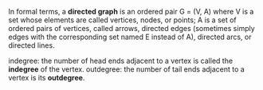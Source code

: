 In formal terms, a **directed graph** is an ordered pair G = (V, A) where
    V is a set whose elements are called vertices, nodes, or points;
    A is a set of ordered pairs of vertices, called arrows, directed edges (sometimes simply edges with the corresponding set named E instead of A), directed arcs, or directed lines.

indegree: the number of head ends adjacent to a vertex is called the **indegree** of the vertex.
outdegree: the number of tail ends adjacent to a vertex is its **outdegree**.
